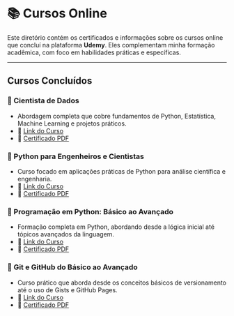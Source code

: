 # 📚 Cursos Online

Este diretório contém os certificados e informações sobre os cursos online que concluí na plataforma **Udemy**. Eles complementam minha formação acadêmica, com foco em habilidades práticas e específicas.

---

## Cursos Concluídos

### 📜 Cientista de Dados
- Abordagem completa que cobre fundamentos de Python, Estatística, Machine Learning e projetos práticos.
- 🔗 [Link do Curso](https://www.udemy.com/course/cientista-de-dados/?kw=for&src=sac&couponCode=KEEPLEARNINGBR)
- 📂 [Certificado PDF](./formacao-cientista-dados.pdf)

### 📜 Python para Engenheiros e Cientistas
- Curso focado em aplicações práticas de Python para análise científica e engenharia.
- 🔗 [Link do Curso](https://www.udemy.com.br/course/python-para-engenheiros-e-cientistas/?kw=python+pa&src=sac&couponCode=KEEPLEARNINGBR)
- 📂 [Certificado PDF](./python-engenheiros-cientista-basico-avançado.pdf)

### 📜 Programação em Python: Básico ao Avançado
- Formação completa em Python, abordando desde a lógica inicial até tópicos avançados da linguagem.
- 🔗 [Link do Curso](https://www.udemy.com/course/programacao-python-do-basico-ao-avancado/?kw=python&src=sac&couponCode=KEEPLEARNINGBR)
- 📂 [Certificado PDF](./python-basico-avancado.pdf)

### 📜 Git e GitHub do Básico ao Avançado
- Curso prático que aborda desde os conceitos básicos de versionamento até o uso de Gists e GitHub Pages.
- 🔗 [Link do Curso](https://www.udemy.com/course/git-e-github-do-basico-ao-avancado-c-gist-e-github-pages/?kw=gi&src=sac&couponCode=KEEPLEARNINGBR)
- 📂 [Certificado PDF](./git-github-basico-avancado.pdf)

